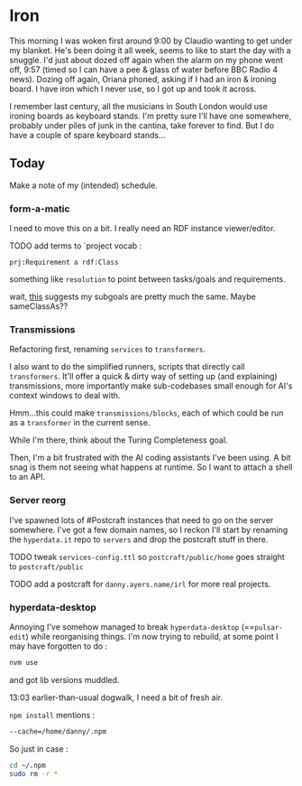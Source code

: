 # Iron

This morning I was woken first around 9:00 by Claudio wanting to get under my blanket. He's been doing it all week, seems to like to start the day with a snuggle. I'd just about dozed off again when the alarm on my phone went off, 9:57 (timed so I can have a pee & glass of water before BBC Radio 4 news). Dozing off again, Oriana phoned, asking if I had an iron & ironing board. I have iron which I never use, so I got up and took it across.

I remember last century, all the musicians in South London would use ironing boards as keyboard stands. I'm pretty sure I'll have one somewhere, probably under piles of junk in the cantina, take forever to find. But I do have a couple of spare keyboard stands...

## Today

Make a note of my (intended) schedule.

### form-a-matic

I need to move this on a bit. I really need an RDF instance viewer/editor.

TODO add terms to `project vocab :

```
prj:Requirement a rdf:Class
```

something like `resolution` to point between tasks/goals and requirements.

wait, [this](https://www.pqforce.com/en/blog/goals-vs-requirements-what-is-the-difference) suggests my subgoals are pretty much the same. Maybe sameClassAs??

### Transmissions

Refactoring first, renaming `services` to `transformers`.

I also want to do the simplified runners, scripts that directly call `transformers`. It'll offer a quick & dirty way of setting up (and explaining) transmissions, more importantly make sub-codebases small enough for AI's context windows to deal with.

Hmm...this could make `transmissions/blocks`, each of which could be run as a `transformer` in the current sense.

While I'm there, think about the Turing Completeness goal.

Then, I'm a bit frustrated with the AI coding assistants I've been using. A bit snag is them not seeing what happens at runtime. So I want to attach a shell to an API.

### Server reorg

I've spawned lots of #Postcraft instances that need to go on the server somewhere. I've got a few domain names, so I reckon I'll start by renaming the `hyperdata.it` repo to `servers` and drop the postcraft stuff in there.

TODO tweak `services-config.ttl` so `postcraft/public/home` goes straight to `postcraft/public`

TODO add a postcraft for `danny.ayers.name/irl` for more real projects.

### hyperdata-desktop

Annoying I've somehow managed to break `hyperdata-desktop` (==`pulsar-edit`) while reorganising things. I'm now trying to rebuild, at some point I may have forgotten to do :

```sh
nvm use
```

and got lib versions muddled.

13:03 earlier-than-usual dogwalk, I need a bit of fresh air.

`npm install` mentions :

```sh
--cache=/home/danny/.npm
```

So just in case :

```sh
cd ~/.npm
sudo rm -r *
```
